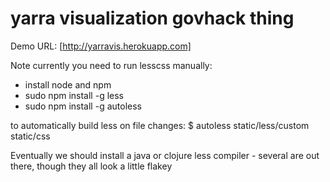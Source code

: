 # yarra visualization govhack thing

Demo URL: [http://yarravis.herokuapp.com]

Note currently you need to run lesscss manually:
- install node and npm
- sudo npm install -g less
- sudo npm install -g autoless

to automatically build less on file changes:
$ autoless static/less/custom static/css

Eventually we should install a java or clojure less compiler - several are out there, though they all look a little flakey

